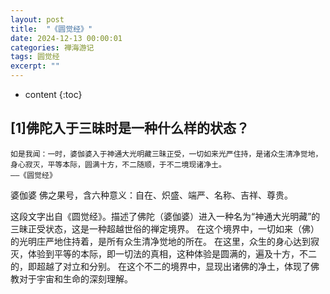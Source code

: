 ```yaml
---
layout: post
title:  "《圆觉经》"
date: 2024-12-13 00:00:01
categories: 禅海游记
tags: 圆觉经
excerpt: ""
---
```


* content
{:toc}


## [1]佛陀入于三昧时是一种什么样的状态？
```
如是我闻：一时，婆伽婆入于神通大光明藏三昧正受，一切如来光严住持，是诸众生清净觉地，身心寂灭，平等本际，圆满十方，不二随顺，于不二境现诸净土。
——《圆觉经》
```
婆伽婆
佛之果号，含六种意义：自在、炽盛、端严、名称、吉祥、尊贵。

这段文字出自《圆觉经》。描述了佛陀（婆伽婆）进入一种名为“神通大光明藏”的三昧正受状态，这是一种超越世俗的禅定境界。
在这个境界中，一切如来（佛）的光明庄严地住持着，是所有众生清净觉地的所在。
在这里，众生的身心达到寂灭，体验到平等的本际，即一切法的真相，这种体验是圆满的，遍及十方，不二的，即超越了对立和分别。
在这个不二的境界中，显现出诸佛的净土，体现了佛教对于宇宙和生命的深刻理解。


